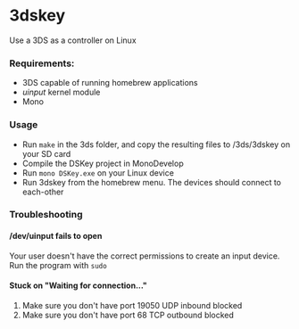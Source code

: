 # 3dskey
Use a 3DS as a controller on Linux

### Requirements:
* 3DS capable of running homebrew applications
* *uinput* kernel module
* Mono

### Usage
* Run `make` in the 3ds folder, and copy the resulting files to /3ds/3dskey on your SD card
* Compile the DSKey project in MonoDevelop
* Run `mono DSKey.exe` on your Linux device
* Run 3dskey from the homebrew menu. The devices should connect to each-other

### Troubleshooting
#### /dev/uinput fails to open
Your user doesn't have the correct permissions to create an input device. Run the program with `sudo`
#### Stuck on "Waiting for connection..."
1. Make sure you don't have port 19050 UDP inbound blocked
2. Make sure you don't have port 68 TCP outbound blocked

